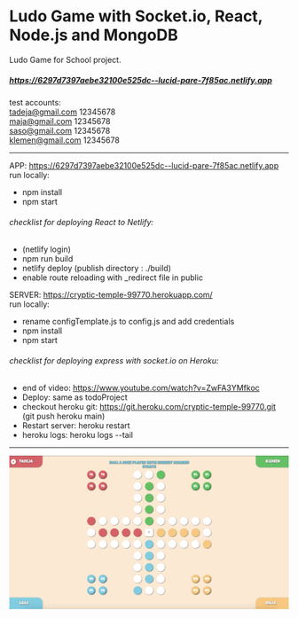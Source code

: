# Ludo Game with Socket.io, React, Node.js and MongoDB

Ludo Game for School project.

##### https://6297d7397aebe32100e525dc--lucid-pare-7f85ac.netlify.app

test accounts:<br />
tadeja@gmail.com 12345678<br />
maja@gmail.com 12345678<br />
saso@gmail.com 12345678<br />
klemen@gmail.com 12345678<br />

<hr/>

APP: https://6297d7397aebe32100e525dc--lucid-pare-7f85ac.netlify.app
<br />
run locally:
- npm install
- npm start

###### checklist for deploying React to Netlify:
- (netlify login)
- npm run build
- netlify deploy (publish directory : ./build)
- enable route reloading with _redirect file in public

SERVER: https://cryptic-temple-99770.herokuapp.com/
<br />
run locally: 
- rename configTemplate.js to config.js and add credentials
- npm install
- npm start

###### checklist for deploying express with socket.io on Heroku:
- end of video: https://www.youtube.com/watch?v=ZwFA3YMfkoc
- Deploy: same as todoProject 
- checkout heroku git: https://git.heroku.com/cryptic-temple-99770.git (git push heroku main)
- Restart server: heroku restart
- heroku logs: heroku logs --tail

<hr/>

<img src="https://github.com/Kersic/LudoGame/blob/master/gameScreenshot.png" width="600">
